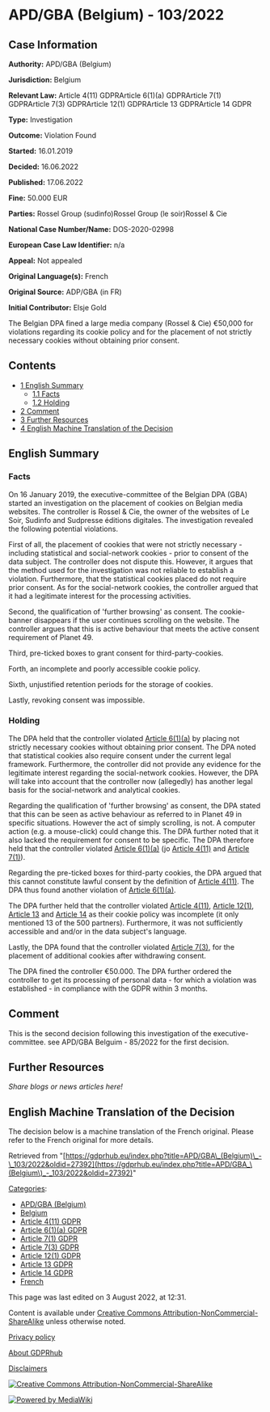 # APD/GBA (Belgium) - 103/2022

## Case Information

**Authority:** APD/GBA (Belgium)

**Jurisdiction:** Belgium

**Relevant Law:** Article 4(11) GDPRArticle 6(1)(a) GDPRArticle 7(1) GDPRArticle 7(3) GDPRArticle 12(1) GDPRArticle 13 GDPRArticle 14 GDPR

**Type:** Investigation

**Outcome:** Violation Found

**Started:** 16.01.2019

**Decided:** 16.06.2022

**Published:** 17.06.2022

**Fine:** 50.000 EUR

**Parties:** Rossel Group (sudinfo)Rossel Group (le soir)Rossel & Cie

**National Case Number/Name:** DOS-2020-02998

**European Case Law Identifier:** n/a

**Appeal:** Not appealed

**Original Language(s):** French

**Original Source:** ADP/GBA (in FR)

**Initial Contributor:** Elsje Gold

The Belgian DPA fined a large media company (Rossel & Cie) €50,000 for violations regarding its cookie policy and for the placement of not strictly necessary cookies without obtaining prior consent.

## Contents

*   [1 English Summary](#English_Summary)
    *   [1.1 Facts](#Facts)
    *   [1.2 Holding](#Holding)
*   [2 Comment](#Comment)
*   [3 Further Resources](#Further_Resources)
*   [4 English Machine Translation of the Decision](#English_Machine_Translation_of_the_Decision)

## English Summary

### Facts

On 16 January 2019, the executive-committee of the Belgian DPA (GBA) started an investigation on the placement of cookies on Belgian media websites. The controller is Rossel & Cie, the owner of the websites of Le Soir, Sudinfo and Sudpresse éditions digitales. The investigation revealed the following potential violations.

First of all, the placement of cookies that were not strictly necessary - including statistical and social-network cookies - prior to consent of the data subject. The controller does not dispute this. However, it argues that the method used for the investigation was not reliable to establish a violation. Furthermore, that the statistical cookies placed do not require prior consent. As for the social-network cookies, the controller argued that it had a legitimate interest for the processing activities.

Second, the qualification of 'further browsing' as consent. The cookie-banner disappears if the user continues scrolling on the website. The controller argues that this is active behaviour that meets the active consent requirement of Planet 49.

Third, pre-ticked boxes to grant consent for third-party-cookies.

Forth, an incomplete and poorly accessible cookie policy.

Sixth, unjustified retention periods for the storage of cookies.

Lastly, revoking consent was impossible.

### Holding

The DPA held that the controller violated [Article 6(1)(a)](/index.php?title=Article_6_GDPR#1a "Article 6 GDPR") by placing not strictly necessary cookies without obtaining prior consent. The DPA noted that statistical cookies also require consent under the current legal framework. Furthermore, the controller did not provide any evidence for the legitimate interest regarding the social-network cookies. However, the DPA will take into account that the controller now (allegedly) has another legal basis for the social-network and analytical cookies.

Regarding the qualification of 'further browsing' as consent, the DPA stated that this can be seen as active behaviour as referred to in Planet 49 in specific situations. However the act of simply scrolling, is not. A computer action (e.g. a mouse-click) could change this. The DPA further noted that it also lacked the requirement for consent to be specific. The DPA therefore held that the controller violated [Article 6(1)(a)](/index.php?title=Article_6_GDPR#1a "Article 6 GDPR") (jo [Article 4(11)](/index.php?title=Article_4_GDPR#11 "Article 4 GDPR") and [Article 7(1)](/index.php?title=Article_7_GDPR#1 "Article 7 GDPR")).

Regarding the pre-ticked boxes for third-party cookies, the DPA argued that this cannot constitute lawful consent by the definition of [Article 4(11)](/index.php?title=Article_4_GDPR#11 "Article 4 GDPR"). The DPA thus found another violation of [Article 6(1)(a)](/index.php?title=Article_6_GDPR#1a "Article 6 GDPR").

The DPA further held that the controller violated [Article 4(11)](/index.php?title=Article_4_GDPR#11 "Article 4 GDPR"), [Article 12(1)](/index.php?title=Article_12_GDPR#1 "Article 12 GDPR"), [Article 13](/index.php?title=Article_13_GDPR "Article 13 GDPR") and [Article 14](/index.php?title=Article_14_GDPR "Article 14 GDPR") as their cookie policy was incomplete (it only mentioned 13 of the 500 partners). Furthermore, it was not sufficiently accessible and and/or in the data subject's language.

Lastly, the DPA found that the controller violated [Article 7(3)](/index.php?title=Article_7_GDPR#3 "Article 7 GDPR"), for the placement of additional cookies after withdrawing consent.

The DPA fined the controller €50.000. The DPA further ordered the controller to get its processing of personal data - for which a violation was established - in compliance with the GDPR within 3 months.

## Comment

This is the second decision following this investigation of the executive-committee. see APD/GBA Belguim - 85/2022 for the first decision.

## Further Resources

_Share blogs or news articles here!_

## English Machine Translation of the Decision

The decision below is a machine translation of the French original. Please refer to the French original for more details.

Retrieved from "[https://gdprhub.eu/index.php?title=APD/GBA\_(Belgium)\_-\_103/2022&oldid=27392](https://gdprhub.eu/index.php?title=APD/GBA_\(Belgium\)_-_103/2022&oldid=27392)"

[Categories](/index.php?title=Special:Categories "Special:Categories"):

*   [APD/GBA (Belgium)](/index.php?title=Category:APD/GBA_\(Belgium\) "Category:APD/GBA (Belgium)")
*   [Belgium](/index.php?title=Category:Belgium "Category:Belgium")
*   [Article 4(11) GDPR](/index.php?title=Category:Article_4\(11\)_GDPR "Category:Article 4(11) GDPR")
*   [Article 6(1)(a) GDPR](/index.php?title=Category:Article_6\(1\)\(a\)_GDPR "Category:Article 6(1)(a) GDPR")
*   [Article 7(1) GDPR](/index.php?title=Category:Article_7\(1\)_GDPR "Category:Article 7(1) GDPR")
*   [Article 7(3) GDPR](/index.php?title=Category:Article_7\(3\)_GDPR "Category:Article 7(3) GDPR")
*   [Article 12(1) GDPR](/index.php?title=Category:Article_12\(1\)_GDPR "Category:Article 12(1) GDPR")
*   [Article 13 GDPR](/index.php?title=Category:Article_13_GDPR "Category:Article 13 GDPR")
*   [Article 14 GDPR](/index.php?title=Category:Article_14_GDPR "Category:Article 14 GDPR")
*   [French](/index.php?title=Category:French "Category:French")

This page was last edited on 3 August 2022, at 12:31.

Content is available under [Creative Commons Attribution-NonCommercial-ShareAlike](https://creativecommons.org/licenses/by-nc-sa/4.0/) unless otherwise noted.

[Privacy policy](/index.php?title=GDPRhub:Privacy_policy)

[About GDPRhub](/index.php?title=GDPRhub:About)

[Disclaimers](/index.php?title=GDPRhub:General_disclaimer)

[![Creative Commons Attribution-NonCommercial-ShareAlike](/resources/assets/licenses/cc-by-nc-sa.png)](https://creativecommons.org/licenses/by-nc-sa/4.0/)

[![Powered by MediaWiki](/resources/assets/poweredby_mediawiki_88x31.png)](https://www.mediawiki.org/)
